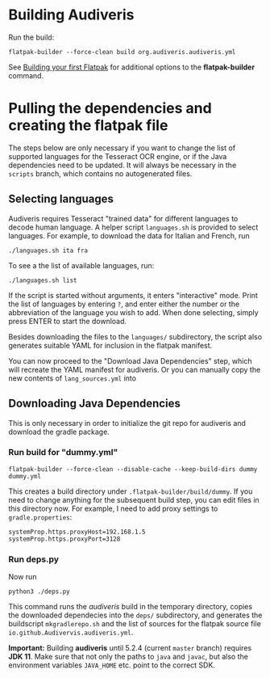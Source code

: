 # Building Audiveris

Run the build:

    flatpak-builder --force-clean build org.audiveris.audiveris.yml

See [Building your first Flatpak](https://docs.flatpak.org/en/latest/first-build.html)
for additional options to the **flatpak-builder** command.

# Pulling the dependencies and creating the flatpak file

The steps below are only necessary if you want to change the list
of supported languages for the Tesseract OCR engine, or if the Java
dependencies need to be updated. It will always be necessary in the `scripts`
branch, which contains no autogenerated files.

## Selecting languages

Audiveris requires Tesseract "trained data" for different languages to
decode human language. A helper script `languages.sh` is provided to select
languages. For example, to download the data for Italian and French, run

	./languages.sh ita fra

To see a the list of available languages, run:

	./languages.sh list

If the script is started without arguments, it enters "interactive" mode.
Print the list of languages by entering `?`, and enter either the number
or the abbreviation of the language you wish to add. When done selecting,
simply press ENTER to start the download.

Besides downloading the files to the `languages/` subdirectory, the script
also generates suitable YAML for inclusion in the flatpak manifest.

You can now proceed to the "Download Java Dependencies" step, which will
recreate the YAML manifest for audiveris. Or you can manually copy the new
contents of `lang_sources.yml` into

## Downloading Java Dependencies

This is only necessary in order to initialize the git repo for audiveris
and download the gradle package.

### Run build for "dummy.yml"

    flatpak-builder --force-clean --disable-cache --keep-build-dirs dummy dummy.yml

This creates a build directory under `.flatpak-builder/build/dummy`.
If you need to change anything for the subsequent build step, you can
edit files in this directory now. For example, I need to add proxy settings
to `gradle.properties`:

	systemProp.https.proxyHost=192.168.1.5
	systemProp.https.proxyPort=3128

### Run deps.py

Now run

    python3 ./deps.py

This command runs the *audiveris* build in the temporary directory,
copies the downloaded dependecies into the `deps/` subdirectory,
and generates the buildscript `mkgradlerepo.sh` and the list of sources
for the flatpak source file `io.github.Audivervis.audiveris.yml`.

**Important:** Building **audiveris** until 5.2.4 (current `master` branch)
requires **JDK 11**. Make sure that not only the paths to `java` and `javac`,
but also the environment variables `JAVA_HOME` etc. point to the correct SDK.
